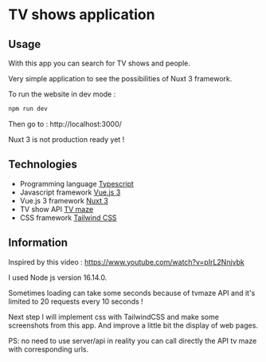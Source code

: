 # TV shows application

## Usage

With this app you can search for TV shows and people.

Very simple application to see the possibilities of Nuxt 3 framework.

To run the website in dev mode :

```bash
npm run dev
```

Then go to : http://localhost:3000/

Nuxt 3 is not production ready yet !


## Technologies

* Programming language [Typescript](https://www.typescriptlang.org)
* Javascript framework [Vue.js 3](https://vuejs.org/)
* Vue.js 3 framework [Nuxt 3](https://v3.nuxtjs.org)
* TV show API [TV maze](https://www.tvmaze.com/api)
* CSS framework [Tailwind CSS](https://tailwindcss.com/)


## Information

Inspired by this video : https://www.youtube.com/watch?v=pIrL2Nnjvbk

I used Node js version 16.14.0.


Sometimes loading can take some seconds because of tvmaze API and it's limited to 20 requests every 10 seconds !

Next step I will implement css with TailwindCSS and make some screenshots from this app.
And improve a little bit the display of web pages.

PS: no need to use server/api in reality you can call directly the API tv maze with corresponding urls.
